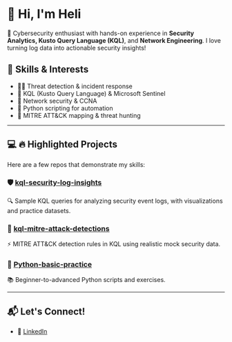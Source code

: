 # 👋 Hi, I'm Heli

🎯 Cybersecurity enthusiast with hands-on experience in **Security Analytics, Kusto Query Language (KQL)**, and **Network Engineering**. I love turning log data into actionable security insights!

## 🧠 Skills & Interests
- 🕵️‍♀️ Threat detection & incident response
- 🔐 KQL (Kusto Query Language) & Microsoft Sentinel
- 📡 Network security & CCNA
- 🐍 Python scripting for automation
- 🧪 MITRE ATT&CK mapping & threat hunting

---

## 💻 🔥 Highlighted Projects
Here are a few repos that demonstrate my skills:

### 🛡️ [kql-security-log-insights](https://github.com/HeliiS/kql-security-log-insights)
🔍 Sample KQL queries for analyzing security event logs, with visualizations and practice datasets.

### 🎯 [kql-mitre-attack-detections](https://github.com/HeliiS/kql-mitre-attack-detections)
⚡ MITRE ATT&CK detection rules in KQL using realistic mock security data.

### 🐍 [Python-basic-practice](https://github.com/HeliiS/Python-basic-practice)
📚 Beginner-to-advanced Python scripts and exercises.


---

## 📬 Let's Connect!
- 💼 [LinkedIn](https://linkedin.com/in/heli-shah-9843151b2)

